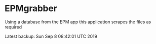 # EPMgrabber
Using a database from the EPM app this application scrapes the files as required


Latest backup: Sun Sep 8 08:42:01 UTC 2019
